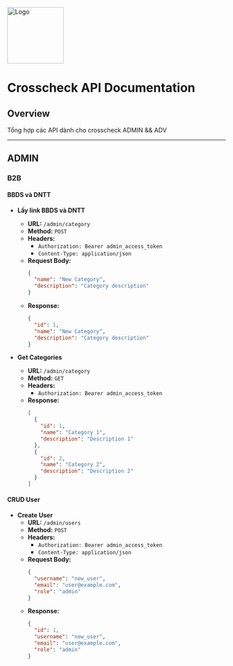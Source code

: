 <img src="https://123code.net/images/logo.png" width="130px" alt="Logo">

# Crosscheck API Documentation

## Overview
Tổng hợp các API dành cho crosscheck ADMIN && ADV

---

## ADMIN

### B2B

#### BBDS và DNTT
- **Lấy link BBDS và DNTT**
    - **URL:** `/admin/category`
    - **Method:** `POST`
    - **Headers:**
        - `Authorization: Bearer admin_access_token`
        - `Content-Type: application/json`
    - **Request Body:**
      ```json
      {
        "name": "New Category",
        "description": "Category description"
      }
      ```
    - **Response:**
      ```json
      {
        "id": 1,
        "name": "New Category",
        "description": "Category description"
      }
      ```

- **Get Categories**
    - **URL:** `/admin/category`
    - **Method:** `GET`
    - **Headers:**
        - `Authorization: Bearer admin_access_token`
    - **Response:**
      ```json
      [
        {
          "id": 1,
          "name": "Category 1",
          "description": "Description 1"
        },
        {
          "id": 2,
          "name": "Category 2",
          "description": "Description 2"
        }
      ]
      ```

#### CRUD User
- **Create User**
    - **URL:** `/admin/users`
    - **Method:** `POST`
    - **Headers:**
        - `Authorization: Bearer admin_access_token`
        - `Content-Type: application/json`
    - **Request Body:**
      ```json
      {
        "username": "new_user",
        "email": "user@example.com",
        "role": "admin"
      }
      ```
    - **Response:**
      ```json
      {
        "id": 1,
        "username": "new_user",
        "email": "user@example.com",
        "role": "admin"
      }
    
